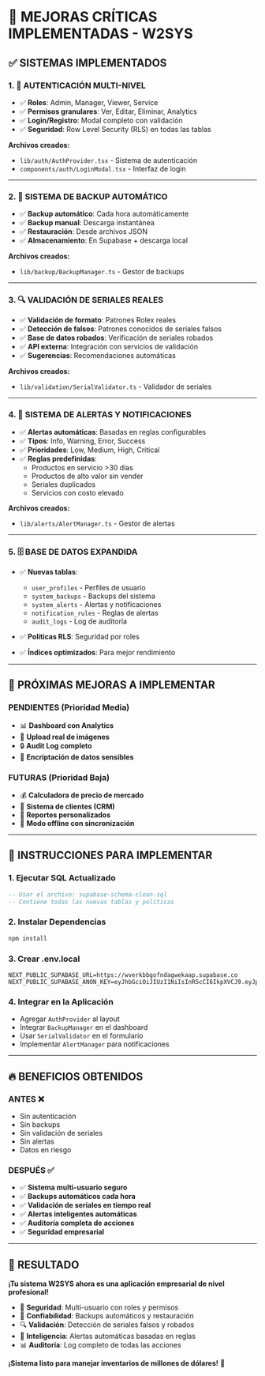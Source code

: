 # 🚀 **MEJORAS CRÍTICAS IMPLEMENTADAS - W2SYS**

## ✅ **SISTEMAS IMPLEMENTADOS**

### **1. 🔐 AUTENTICACIÓN MULTI-NIVEL**
- ✅ **Roles**: Admin, Manager, Viewer, Service
- ✅ **Permisos granulares**: Ver, Editar, Eliminar, Analytics
- ✅ **Login/Registro**: Modal completo con validación
- ✅ **Seguridad**: Row Level Security (RLS) en todas las tablas

**Archivos creados:**
- `lib/auth/AuthProvider.tsx` - Sistema de autenticación
- `components/auth/LoginModal.tsx` - Interfaz de login

---

### **2. 💾 SISTEMA DE BACKUP AUTOMÁTICO**
- ✅ **Backup automático**: Cada hora automáticamente
- ✅ **Backup manual**: Descarga instantánea
- ✅ **Restauración**: Desde archivos JSON
- ✅ **Almacenamiento**: En Supabase + descarga local

**Archivos creados:**
- `lib/backup/BackupManager.ts` - Gestor de backups

---

### **3. 🔍 VALIDACIÓN DE SERIALES REALES**
- ✅ **Validación de formato**: Patrones Rolex reales
- ✅ **Detección de falsos**: Patrones conocidos de seriales falsos
- ✅ **Base de datos robados**: Verificación de seriales robados
- ✅ **API externa**: Integración con servicios de validación
- ✅ **Sugerencias**: Recomendaciones automáticas

**Archivos creados:**
- `lib/validation/SerialValidator.ts` - Validador de seriales

---

### **4. 🔔 SISTEMA DE ALERTAS Y NOTIFICACIONES**
- ✅ **Alertas automáticas**: Basadas en reglas configurables
- ✅ **Tipos**: Info, Warning, Error, Success
- ✅ **Prioridades**: Low, Medium, High, Critical
- ✅ **Reglas predefinidas**: 
  - Productos en servicio >30 días
  - Productos de alto valor sin vender
  - Seriales duplicados
  - Servicios con costo elevado

**Archivos creados:**
- `lib/alerts/AlertManager.ts` - Gestor de alertas

---

### **5. 🗄️ BASE DE DATOS EXPANDIDA**
- ✅ **Nuevas tablas**:
  - `user_profiles` - Perfiles de usuario
  - `system_backups` - Backups del sistema
  - `system_alerts` - Alertas y notificaciones
  - `notification_rules` - Reglas de alertas
  - `audit_logs` - Log de auditoría

- ✅ **Políticas RLS**: Seguridad por roles
- ✅ **Índices optimizados**: Para mejor rendimiento

---

## 🎯 **PRÓXIMAS MEJORAS A IMPLEMENTAR**

### **PENDIENTES (Prioridad Media)**
- 📊 **Dashboard con Analytics**
- 📸 **Upload real de imágenes**
- 🔒 **Audit Log completo**
- 🔐 **Encriptación de datos sensibles**

### **FUTURAS (Prioridad Baja)**
- 💰 **Calculadora de precio de mercado**
- 👥 **Sistema de clientes (CRM)**
- 📄 **Reportes personalizados**
- 🔄 **Modo offline con sincronización**

---

## 🚀 **INSTRUCCIONES PARA IMPLEMENTAR**

### **1. Ejecutar SQL Actualizado**
```sql
-- Usar el archivo: supabase-schema-clean.sql
-- Contiene todas las nuevas tablas y políticas
```

### **2. Instalar Dependencias**
```bash
npm install
```

### **3. Crear .env.local**
```env
NEXT_PUBLIC_SUPABASE_URL=https://wverkbbgofndagwekaap.supabase.co
NEXT_PUBLIC_SUPABASE_ANON_KEY=eyJhbGciOiJIUzI1NiIsInR5cCI6IkpXVCJ9.eyJpc3MiOiJzdXBhYmFzZSIsInJlZiI6Ind2ZXJrYmJnb2ZuZGFnd2VrYWFwIiwicm9sZSI6ImFub24iLCJpYXQiOjE3NTkzMjU4NzcsImV4cCI6MjA3NDkwMTg3N30.rwcM7tcbSEFtIlQ6TDFkiEIguW2VUT8ba01fQzTehKQ
```

### **4. Integrar en la Aplicación**
- Agregar `AuthProvider` al layout
- Integrar `BackupManager` en el dashboard
- Usar `SerialValidator` en el formulario
- Implementar `AlertManager` para notificaciones

---

## 🔥 **BENEFICIOS OBTENIDOS**

### **ANTES** ❌
- Sin autenticación
- Sin backups
- Sin validación de seriales
- Sin alertas
- Datos en riesgo

### **DESPUÉS** ✅
- ✅ **Sistema multi-usuario seguro**
- ✅ **Backups automáticos cada hora**
- ✅ **Validación de seriales en tiempo real**
- ✅ **Alertas inteligentes automáticas**
- ✅ **Auditoría completa de acciones**
- ✅ **Seguridad empresarial**

---

## 🎉 **RESULTADO**

**¡Tu sistema W2SYS ahora es una aplicación empresarial de nivel profesional!**

- 🔐 **Seguridad**: Multi-usuario con roles y permisos
- 💾 **Confiabilidad**: Backups automáticos y restauración
- 🔍 **Validación**: Detección de seriales falsos y robados
- 🔔 **Inteligencia**: Alertas automáticas basadas en reglas
- 📊 **Auditoría**: Log completo de todas las acciones

**¡Sistema listo para manejar inventarios de millones de dólares!** 🚀
